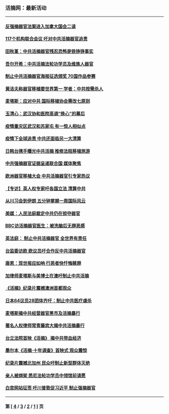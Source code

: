 ### 活摘网：最新活动
---
#### [反强摘器官法案进入加拿大国会二读](../../pages/nf5883/n13033450.md?07050430) 
#### [117个机构联合会议 吁对中共活摘器官追责](../../pages/nf5883/n12775087.md?07050430) 
#### [田秋堇：中共活摘器官残忍恐怖是铁铮铮事实](../../pages/nf5883/n12702148.md?07050430) 
#### [吾尔开希：中共活摘法轮功学员及维族人器官](../../pages/nf5883/n12693197.md?07050430) 
#### [制止中共活摘器官海报征选颁奖 70国作品参赛](../../pages/nf5883/n12692050.md?07050430) 
#### [黄洁夫称器官移植要世界第一 学者：中共按需杀人](../../pages/nf5883/n12572329.md?07050430) 
#### [麦塔斯：应对中共 国际移植协会需改七原则](../../pages/nf5883/n12514711.md?07050430) 
#### [玉清心：武汉协和医院高调“换心”的幕后](../../pages/nf5883/n12298730.md?07050430) 
#### [疫情重灾区武汉和苏家屯 有一惊人相似点](../../pages/nf5883/n12150824.md?07050430) 
#### [疫情下全球追责 中共还面临另一大清算](../../pages/nf5883/n12070397.md?07050430) 
#### [日韩台携手曝光中共活摘 推修法阻移植旅游](../../pages/nf5883/n11712046.md?07050430) 
#### [中共强摘器官证据呈递联合国 媒体聚焦](../../pages/nf5883/n11546426.md?07050430) 
#### [欧洲器官移植大会 中共活摘器官引专家热议](../../pages/nf5883/n11539095.md?07050430) 
#### [【专访】英人权专家吁各国立法 清算中共](../../pages/nf5883/n11367315.md?07050430) 
#### [从川习会到伊朗 五分钟掌握一周国际风云](../../pages/nf5883/n11338520.md?07050430) 
#### [美媒：人民法庭裁定中共仍在掠夺器官](../../pages/nf5883/n11334897.md?07050430) 
#### [BBC访活摘器官医生：被洗脑后无罪恶感](../../pages/nf5883/n11335935.md?07050430) 
#### [英法庭： 制止中共活摘器官 全世界有责任](../../pages/nf5883/n11330691.md?07050430) 
#### [台监委访欧 欧议员吁合作反中共活摘器官](../../pages/nf5883/n11109190.md?07050430) 
#### [唐恩：现世报应如响 行恶者快忏悔赎罪](../../pages/nf5883/n11104016.md?07050430) 
#### [加律师麦塔斯与美博士在澳吁制止中共活摘](../../pages/nf5883/n10724764.md?07050430) 
#### [《活摘》纪录片震撼澳洲首都观众](../../pages/nf5883/n10722747.md?07050430) 
#### [日本64议员28团体齐吁：制止中共医疗虐杀](../../pages/nf5883/n10587757.md?07050430) 
#### [麦塔斯揭中共经营器官黑市及活摘暴行](../../pages/nf5883/n10442407.md?07050430) 
#### [著名人权律师常青藤宾大揭中共活摘暴行](../../pages/nf5883/n10318181.md?07050430) 
#### [台立法院首映《活摘》 揭中共带血经济](../../pages/nf5883/n9938847.md?07050430) 
#### [墨尔本《活摘·十年调查》首映式 观众震惊](../../pages/nf5883/n9522572.md?07050430) 
#### [纪录片震撼北加州 民众吁制止新型群体灭绝](../../pages/nf5883/n9188314.md?07050430) 
#### [亲人被绑架 悉尼法轮功学员中领馆前请愿](../../pages/nf5883/n9056753.md?07050430) 
#### [白宫网站征签 吁川普敦促习近平 制止强摘器官](../../pages/nf5883/n9009661.md?07050430) 

---
#### 第 [ [4](./4.md?07050430) / [3](./3.md?07050430) / [2](./2.md?07050430) / [1](./1.md?07050430) ] 页
